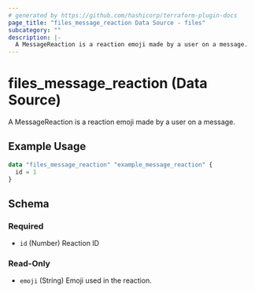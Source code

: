 ```yaml
---
# generated by https://github.com/hashicorp/terraform-plugin-docs
page_title: "files_message_reaction Data Source - files"
subcategory: ""
description: |-
  A MessageReaction is a reaction emoji made by a user on a message.
---
```


# files_message_reaction (Data Source)

A MessageReaction is a reaction emoji made by a user on a message.

## Example Usage

```terraform
data "files_message_reaction" "example_message_reaction" {
  id = 1
}
```

<!-- schema generated by tfplugindocs -->
## Schema

### Required

- `id` (Number) Reaction ID

### Read-Only

- `emoji` (String) Emoji used in the reaction.
